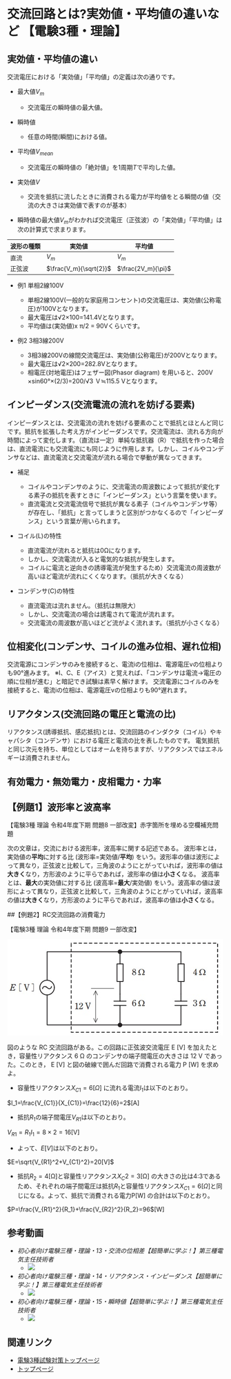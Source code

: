 # 交流回路とは?実効値・平均値の違いなど 【電験3種・理論】

## 実効値・平均値の違い

交流電圧における「実効値」「平均値」の定義は次の通りです。

- 最大値$V_m$
    - 交流電圧の瞬時値の最大値。
- 瞬時値
    - 任意の時間(瞬間)における値。
- 平均値$V_{mean}$
    - 交流電圧の瞬時値の「絶対値」を1周期$T$で平均した値。
- 実効値$V$
    - 交流を抵抗に流したときに消費される電力が平均値をとる瞬間の値（交流の大きさは実効値で表すのが基本）

- 瞬時値の最大値$V_m$がわかれば交流電圧（正弦波）の「実効値」「平均値」は次の計算式で求まります。

波形の種類|実効値|平均値
--|--|--
直流|$V_m$|$V_m$
正弦波|$\frac{V_m}{\sqrt{2}}$|$\frac{2V_m}{\pi}$


- 例1 単相2線100V
    - 単相2線100V(一般的な家庭用コンセント)の交流電圧は、実効値(公称電圧)が100Vとなります。
    - 最大電圧は√2×100=141.4Vとなります。
    - 平均値は(実効値)x π/2 = 90Vくらいです。

- 例2 3相3線200V
    - 3相3線200Vの線間交流電圧は、実効値(公称電圧)が200Vとなります。
    - 最大電圧は√2×200=282.8Vとなります。
    - 相電圧(対地電圧)はフェザー図(Phasor diagram) を用いると、200V ×sin60°×(2/3)=200/√3 Ｖ≒115.5 Vとなります。


## インピーダンス(交流電流の流れを妨げる要素)

インピーダンスとは、交流電流の流れを妨げる要素のことで抵抗とほとんど同じです。抵抗を拡張した考え方がインピーダンスです。交流電流は、流れる方向が時間によって変化します。（直流は一定）単純な抵抗器（R）で抵抗を作った場合は、直流電流にも交流電流にも同じように作用します。しかし、コイルやコンデンサなどは、直流電流と交流電流が流れる場合で挙動が異なってきます。

- 補足
    - コイルやコンデンサのように、交流電流の周波数によって抵抗が変化する素子の抵抗を表すときに「インピーダンス」という言葉を使います。
    - 直流電流と交流電流信号で抵抗が異なる素子（コイルやコンデンサ等）が存在し、「抵抗」と言ってしまうと区別がつかなくるので「インピーダンス」という言葉が用いられます。

- コイル(L)の特性
    - 直流電流が流れると抵抗は0Ωになります。
    - しかし、交流電流が入ると電気的な抵抗が発生します。
    - コイルに電流と逆向きの誘導電流が発生するため）交流電流の周波数が高いほど電流が流れにくくなります。（抵抗が大きくなる）
- コンデンサ(C)の特性
   - 直流電流は流れません。（抵抗は無限大）
   - しかし、交流電流の場合は誘電されて電流が流れます。
   - 交流電流の周波数が高いほどど流がよく流れます。（抵抗が小さくなる）

## 位相変化(コンデンサ、コイルの進み位相、遅れ位相)

交流電源にコンデンサのみを接続すると、電流iの位相は、電源電圧vの位相よりも90°進みます。
※I、C、E（アイス）と覚えれば、「コンデンサは電流→電圧の順に位相が進む」と暗記でき試験は素早く解けます。
交流電源にコイルのみを接続すると、電流iの位相は、電源電圧vの位相よりも90°遅れます。



## リアクタンス(交流回路の電圧と電流の比)

リアクタンス(誘導抵抗、感応抵抗)とは、交流回路のインダクタ（コイル）やキャパシタ（コンデンサ）における電圧と電流の比を表したものです。
電気抵抗と同じ次元を持ち、単位としてはオームを持ちますが、リアクタンスではエネルギーは消費されません。

## 有効電力・無効電力・皮相電力・力率

## 【例題1】波形率と波高率

【電験3種 理論 令和4年度下期 問題8 一部改変】赤字箇所を埋める空欄補充問題

次の文章は，交流における波形率，波高率に関する記述である。
波形率とは，実効値の**平均**に対する比 (波形率=実効値/**平均**) をいう。波形率の値は波形によって異なり，正弦波と比較して，三角波のようにとがっていれば，波形率の値は**大きく**なり，方形波のように平らであれば，波形率の値は**小さく**なる。
波高率とは、**最大**の実効値に対する比 (波高率=**最大**/実効値) をいう。波高率の値は波形によって異なり，正弦波と比較して，三角波のようにとがっていれば，波高率の値は**大きく**なり，方形波のように平らであれば，波高率の値は**小さく**なる。

##【例題2】RC交流回路の消費電力

【電験3種 理論 令和4年度下期 問題9 一部改変】

![図](./assets/3-1-koryu1.jpg) 

図のような RC 交流回路がある。この回路に正弦波交流電圧 E [V] を加えたとき，容量性リアクタンス 6 Ω のコンデンサの端子間電圧の大きさは 12 V であった。このとき， E [V] と図の破線で囲んだ回路で消費される電力 P [W] を求めよ。


- 容量性リアクタンス$X_{C1}=6[Ω]$ に流れる電流$I_1$は以下のとおり。

$I_1=\frac{V_{C1}}{X_{C1}}=\frac{12}{6}=2$[A]

- 抵抗$R_1$の端子間電圧$V_{R1}$は以下のとおり。

$V_{R1}=R_1I_1=8\times 2 =16$[V]

- よって、$E[V]$は以下のとおり。

$E=\sqrt{V_{R1}^2+V_{C1}^2}=20[V]$

- 抵抗$R_2=4$[Ω]と容量性リアクタンス$X_C2=3$[Ω] の大きさの比は4:3であるため、それぞれの端子間電圧は抵抗$R_1$と容量性リアクタンス$X_{C1}=6[Ω]$と同じになる。よって、抵抗で消費される電力P[W] の合計は以下のとおり。

$P=\frac{V_{R1}^2}{R_1}+\frac{V_{R2}^2}{R_2}=96$[W]


## 参考動画

- *初心者向け電験三種・理論・13・交流の位相差【超簡単に学ぶ！】第三種電気主任技術者*
    - [![](https://img.youtube.com/vi/ali6ho35IL4/0.jpg)](https://www.youtube.com/watch?v=ali6ho35IL4)
- *初心者向け電験三種・理論・14・リアクタンス・インピーダンス【超簡単に学ぶ！】第三種電気主任技術者*
    - [![](https://img.youtube.com/vi/Twdg-Q1w6_0/0.jpg)](https://www.youtube.com/watch?v=Twdg-Q1w6_0)
- *初心者向け電験三種・理論・15・瞬時値【超簡単に学ぶ！】第三種電気主任技術者*
    - [![](https://img.youtube.com/vi/3Yt1Q255Q-k/0.jpg)](https://www.youtube.com/watch?v=3Yt1Q255Q-k)


## 関連リンク

- [電験3種試験対策トップページ](../index.md)
- [トップページ](../../../index.md)